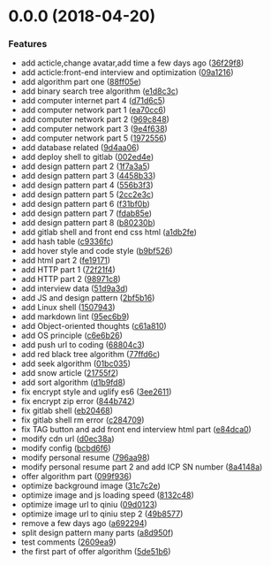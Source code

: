 <a name="0.0.0"></a>
# 0.0.0 (2018-04-20)


### Features

* add acticle,change avatar,add time a few days ago ([36f29f8](http://120.79.62.126:10022/towavephone/TowavePhoneBlog/commits/36f29f8))
* add acticle:front-end interview and optimization ([09a1216](http://120.79.62.126:10022/towavephone/TowavePhoneBlog/commits/09a1216))
* add algorithm part one ([88ff05e](http://120.79.62.126:10022/towavephone/TowavePhoneBlog/commits/88ff05e))
* add binary search tree algorithm ([e1d8c3c](http://120.79.62.126:10022/towavephone/TowavePhoneBlog/commits/e1d8c3c))
* add computer internet part 4 ([d71d6c5](http://120.79.62.126:10022/towavephone/TowavePhoneBlog/commits/d71d6c5))
* add computer network part 1 ([ea70cc6](http://120.79.62.126:10022/towavephone/TowavePhoneBlog/commits/ea70cc6))
* add computer network part 2 ([969c848](http://120.79.62.126:10022/towavephone/TowavePhoneBlog/commits/969c848))
* add computer network part 3 ([9e4f638](http://120.79.62.126:10022/towavephone/TowavePhoneBlog/commits/9e4f638))
* add computer network part 5 ([1972556](http://120.79.62.126:10022/towavephone/TowavePhoneBlog/commits/1972556))
* add database related ([9d4aa06](http://120.79.62.126:10022/towavephone/TowavePhoneBlog/commits/9d4aa06))
* add deploy shell to gitlab ([002ed4e](http://120.79.62.126:10022/towavephone/TowavePhoneBlog/commits/002ed4e))
* add design pattern part 2 ([1f7a3a5](http://120.79.62.126:10022/towavephone/TowavePhoneBlog/commits/1f7a3a5))
* add design pattern part 3 ([4458b33](http://120.79.62.126:10022/towavephone/TowavePhoneBlog/commits/4458b33))
* add design pattern part 4 ([556b3f3](http://120.79.62.126:10022/towavephone/TowavePhoneBlog/commits/556b3f3))
* add design pattern part 5 ([2cc2e3c](http://120.79.62.126:10022/towavephone/TowavePhoneBlog/commits/2cc2e3c))
* add design pattern part 6 ([f31bf0b](http://120.79.62.126:10022/towavephone/TowavePhoneBlog/commits/f31bf0b))
* add design pattern part 7 ([fdab85e](http://120.79.62.126:10022/towavephone/TowavePhoneBlog/commits/fdab85e))
* add design pattern part 8 ([b80230b](http://120.79.62.126:10022/towavephone/TowavePhoneBlog/commits/b80230b))
* add gitlab shell and front end css html ([a1db2fe](http://120.79.62.126:10022/towavephone/TowavePhoneBlog/commits/a1db2fe))
* add hash table ([c9336fc](http://120.79.62.126:10022/towavephone/TowavePhoneBlog/commits/c9336fc))
* add hover style and code style ([b9bf526](http://120.79.62.126:10022/towavephone/TowavePhoneBlog/commits/b9bf526))
* add html part 2 ([fe19171](http://120.79.62.126:10022/towavephone/TowavePhoneBlog/commits/fe19171))
* add HTTP part 1 ([72f21f4](http://120.79.62.126:10022/towavephone/TowavePhoneBlog/commits/72f21f4))
* add HTTP part 2 ([98971c8](http://120.79.62.126:10022/towavephone/TowavePhoneBlog/commits/98971c8))
* add interview data ([51d9a3d](http://120.79.62.126:10022/towavephone/TowavePhoneBlog/commits/51d9a3d))
* add JS and design pattern ([2bf5b16](http://120.79.62.126:10022/towavephone/TowavePhoneBlog/commits/2bf5b16))
* add Linux shell ([1507943](http://120.79.62.126:10022/towavephone/TowavePhoneBlog/commits/1507943))
* add markdown lint ([95ec6b9](http://120.79.62.126:10022/towavephone/TowavePhoneBlog/commits/95ec6b9))
* add Object-oriented thoughts ([c61a810](http://120.79.62.126:10022/towavephone/TowavePhoneBlog/commits/c61a810))
* add OS principle ([c6e6b26](http://120.79.62.126:10022/towavephone/TowavePhoneBlog/commits/c6e6b26))
* add push url to coding ([68804c3](http://120.79.62.126:10022/towavephone/TowavePhoneBlog/commits/68804c3))
* add red black tree algorithm ([77ffd6c](http://120.79.62.126:10022/towavephone/TowavePhoneBlog/commits/77ffd6c))
* add seek algorithm ([01bc035](http://120.79.62.126:10022/towavephone/TowavePhoneBlog/commits/01bc035))
* add snow article ([21755f2](http://120.79.62.126:10022/towavephone/TowavePhoneBlog/commits/21755f2))
* add sort algorithm ([d1b9fd8](http://120.79.62.126:10022/towavephone/TowavePhoneBlog/commits/d1b9fd8))
* fix encrypt style and uglify es6 ([3ee2611](http://120.79.62.126:10022/towavephone/TowavePhoneBlog/commits/3ee2611))
* fix encrypt zip error ([844b742](http://120.79.62.126:10022/towavephone/TowavePhoneBlog/commits/844b742))
* fix gitlab shell ([eb20468](http://120.79.62.126:10022/towavephone/TowavePhoneBlog/commits/eb20468))
* fix gitlab shell rm error ([c284709](http://120.79.62.126:10022/towavephone/TowavePhoneBlog/commits/c284709))
* fix TAG button and add front end interview html part ([e84dca0](http://120.79.62.126:10022/towavephone/TowavePhoneBlog/commits/e84dca0))
* modify cdn url ([d0ec38a](http://120.79.62.126:10022/towavephone/TowavePhoneBlog/commits/d0ec38a))
* modify config ([bcbd6f6](http://120.79.62.126:10022/towavephone/TowavePhoneBlog/commits/bcbd6f6))
* modify personal resume ([796aa98](http://120.79.62.126:10022/towavephone/TowavePhoneBlog/commits/796aa98))
* modify personal resume part 2 and add ICP SN number ([8a4148a](http://120.79.62.126:10022/towavephone/TowavePhoneBlog/commits/8a4148a))
* offer algorithm part ([099f936](http://120.79.62.126:10022/towavephone/TowavePhoneBlog/commits/099f936))
* optimize background image ([31c7c2e](http://120.79.62.126:10022/towavephone/TowavePhoneBlog/commits/31c7c2e))
* optimize image and js loading speed ([8132c48](http://120.79.62.126:10022/towavephone/TowavePhoneBlog/commits/8132c48))
* optimize image url to qiniu ([09d0123](http://120.79.62.126:10022/towavephone/TowavePhoneBlog/commits/09d0123))
* optimize image url to qiniu step 2 ([49b8577](http://120.79.62.126:10022/towavephone/TowavePhoneBlog/commits/49b8577))
* remove a few days ago ([a692294](http://120.79.62.126:10022/towavephone/TowavePhoneBlog/commits/a692294))
* split design pattern many parts ([a8d950f](http://120.79.62.126:10022/towavephone/TowavePhoneBlog/commits/a8d950f))
* test comments ([2609ea9](http://120.79.62.126:10022/towavephone/TowavePhoneBlog/commits/2609ea9))
* the first part of offer algorithm ([5de51b6](http://120.79.62.126:10022/towavephone/TowavePhoneBlog/commits/5de51b6))



